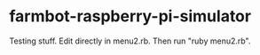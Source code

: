 # farmbot-raspberry-pi-simulator

Testing stuff. Edit directly in menu2.rb. Then run "ruby menu2.rb".
